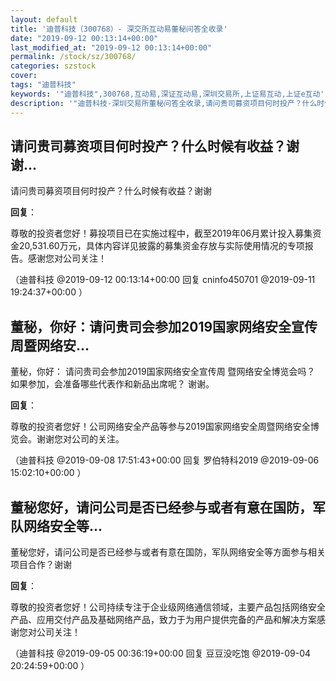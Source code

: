 ```yaml
---
layout: default
title: '迪普科技（300768）- 深交所互动易董秘问答全收录'
date: "2019-09-12 00:13:14+00:00"
last_modified_at: "2019-09-12 00:13:14+00:00"
permalink: /stock/sz/300768/
categories: szstock
cover: 
tags: "迪普科技"
keywords: '"迪普科技",300768,互动易,深证互动易,深圳交易所,上证易互动,上证e互动'
description: '"迪普科技-深圳交易所董秘问答全收录,请问贵司募资项目何时投产？什么时候有收益？谢谢"'
---
```


## 请问贵司募资项目何时投产？什么时候有收益？谢谢...

请问贵司募资项目何时投产？什么时候有收益？谢谢

**回复**：

尊敬的投资者您好！募投项目已在实施过程中，截至2019年06月累计投入募集资金20,531.60万元，具体内容详见披露的募集资金存放与实际使用情况的专项报告。感谢您对公司关注！ 

（迪普科技  @2019-09-12 00:13:14+00:00 回复 cninfo450701  @2019-09-11 19:24:37+00:00 ）

## 董秘，你好：请问贵司会参加2019国家网络安全宣传周暨网络安...

董秘，你好：
请问贵司会参加2019国家网络安全宣传周
暨网络安全博览会吗？
如果参加，会准备哪些代表作和新品出席呢？
谢谢。

**回复**：

尊敬的投资者您好！公司网络安全产品等参与2019国家网络安全周暨网络安全博览会。谢谢您对公司的关注。 

（迪普科技  @2019-09-08 17:51:43+00:00 回复 罗伯特科2019  @2019-09-06 15:02:10+00:00 ）

## 董秘您好，请问公司是否已经参与或者有意在国防，军队网络安全等...

董秘您好，请问公司是否已经参与或者有意在国防，军队网络安全等方面参与相关项目合作？谢谢

**回复**：

尊敬的投资者您好！公司持续专注于企业级网络通信领域，主要产品包括网络安全产品、应用交付产品及基础网络产品，致力于为用户提供完备的产品和解决方案感谢您对公司关注！ 

（迪普科技  @2019-09-05 00:36:19+00:00 回复 豆豆没吃饱  @2019-09-04 20:24:59+00:00 ）

